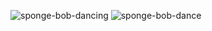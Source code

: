 ![sponge-bob-dancing](https://github.com/user-attachments/assets/51433d5d-9b90-4ec1-bc77-08ef6bb8efc9)  ![sponge-bob-dance](https://github.com/user-attachments/assets/f2761171-f88a-4b3f-a171-f762ef17989f)


